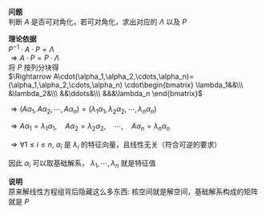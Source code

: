**问题**  
判断 $A$ 是否可对角化，若可对角化，求出对应的 $\Lambda$ 以及 $P$  
  
**理论依据**  
$P^{-1}\cdot A\cdot P=\Lambda$  
$\Rightarrow A\cdot P=P\cdot\Lambda$  
将 $P$ 按列分块得  
$\Rightarrow A\cdot(\alpha_1,\alpha_2,\cdots,\alpha_n)=(\alpha_1,\alpha_2,\cdots,\alpha_n)  
\cdot\begin{bmatrix}  
\lambda_1&&\\\  
&\lambda_2&\\\  
&&\ddots&\\\  
&&&\lambda_n  
\end{bmatrix}$  
  
$\Rightarrow(A\alpha_1,A\alpha_2,\cdots,A\alpha_n)=(\lambda_1\alpha_1,\lambda_2\alpha_2,\cdots,\lambda_n\alpha_n)$  
  
$\Rightarrow A\alpha_1=\lambda_1\alpha_1,\quad A\alpha_2=\lambda_2\alpha_2,\quad \cdots,\quad A\alpha_n=\lambda_n\alpha_n$  
  
$\Rightarrow\forall 1\le i\le n,\ \alpha_i$ 是 $\lambda_i$ 的特征向量，且线性无关（符合可逆的要求）  
  
因此 $\alpha_i$ 可以取基础解系， $\lambda_1,\cdots,\lambda_n$ 就是特征值  
  
**说明**  
原来解线性方程组背后隐藏这么多东西: 核空间就是解空间，基础解系构成的矩阵就是 $P$  
